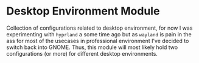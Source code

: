 # Desktop Environment Module

Collection of configurations related to desktop environment, for now I was experimenting with `hyprland` a some time ago but as `wayland` is pain in the ass for most of the usecases in professional environment I've decided to switch back into GNOME. Thus, this module will most likely hold two configurations (or more) for different desktop environments.
